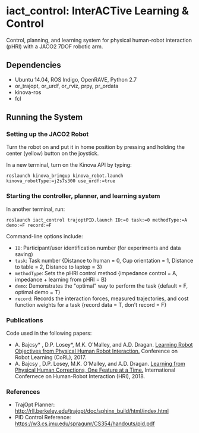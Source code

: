 # iact_control: InterACTive Learning & Control

Control, planning, and learning system for physical human-robot interaction (pHRI) with a JACO2 7DOF robotic arm. 

## Dependencies
* Ubuntu 14.04, ROS Indigo, OpenRAVE, Python 2.7
* or_trajopt, or_urdf, or_rviz, prpy, pr_ordata
* kinova-ros
* fcl

## Running the System
### Setting up the JACO2 Robot
Turn the robot on and put it in home position by pressing and holding the center (yellow) button on the joystick.
 
In a new terminal, turn on the Kinova API by typing:
```
roslaunch kinova_bringup kinova_robot.launch kinova_robotType:=j2s7s300 use_urdf:=true
```
### Starting the controller, planner, and learning system
In another terminal, run:
```
roslaunch iact_control trajoptPID.launch ID:=0 task:=0 methodType:=A demo:=F record:=F
```
Command-line options include:
* `ID`: Participant/user identification number (for experiments and data saving)
* `task`: Task number {Distance to human = 0, Cup orientation = 1, Distance to table = 2, Distance to laptop = 3}
* `methodType`: Sets the pHRI control method {impedance control = A, impedance + learning from pHRI = B}
* `demo`: Demonstrates the "optimal" way to perform the task {default = F, optimal demo = T}
* `record`: Records the interaction forces, measured trajectories, and cost function weights for a task {record data = T, don't record = F}

### Publications
Code used in the following papers:
* A. Bajcsy* , D.P. Losey*, M.K. O'Malley, and A.D. Dragan. [Learning Robot Objectives from Physical Human Robot Interaction.](http://proceedings.mlr.press/v78/bajcsy17a/bajcsy17a.pdf) Conference on Robot Learning (CoRL), 2017.
* A. Bajcsy , D.P. Losey, M.K. O'Malley, and A.D. Dragan. [Learning from Physical Human Corrections, One Feature at a Time.](https://dl.acm.org/citation.cfm?id=3171267) International Confernece on Human-Robot Interaction (HRI), 2018.


### References
* TrajOpt Planner: http://rll.berkeley.edu/trajopt/doc/sphinx_build/html/index.html
* PID Control Reference: https://w3.cs.jmu.edu/spragunr/CS354/handouts/pid.pdf
